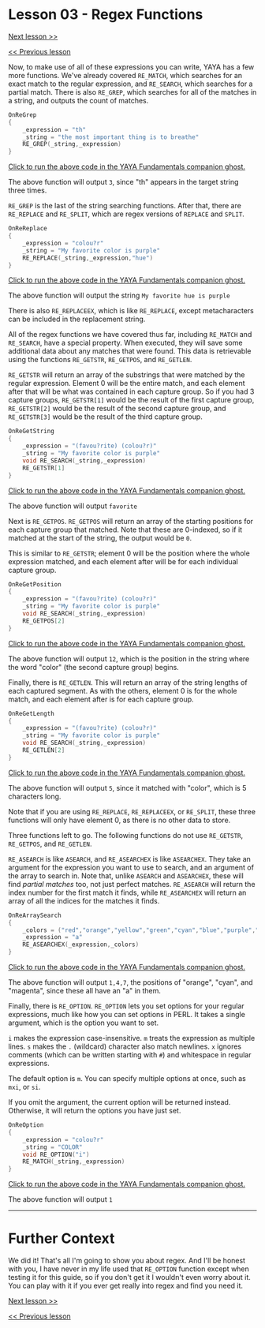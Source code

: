 # Lesson 03 - Regex Functions

[Next lesson >>](../module_07_regular_expressions/04_more_on_the_subject.md)

[<< Previous lesson](../module_07_regular_expressions/02_metacharacters.md)

Now, to make use of all of these expressions you can write, YAYA has a few more functions. We've already covered `RE_MATCH`, which searches for an exact match to the regular expression, and `RE_SEARCH`, which searches for a partial match. There is also `RE_GREP`, which searches for all of the matches in a string, and outputs the count of matches.

```c
OnReGrep
{
	_expression = "th"
	_string = "the most important thing is to breathe"
	RE_GREP(_string,_expression)
}
```

[Click to run the above code in the YAYA Fundamentals companion ghost.](https://zichqec.github.io/s-the-skeleton/jump.html?url=x-ukagaka-link%3Atype%3Devent%26ghost%3DYAYA%20Fundamentals%26info%3DOnExample.M7.L3.ReGrep)

The above function will output `3`, since "th" appears in the target string three times.

`RE_GREP` is the last of the string searching functions. After that, there are `RE_REPLACE` and `RE_SPLIT`, which are regex versions of `REPLACE` and `SPLIT`.

```c
OnReReplace
{
	_expression = "colou?r"
	_string = "My favorite color is purple"
	RE_REPLACE(_string,_expression,"hue")
}
```

[Click to run the above code in the YAYA Fundamentals companion ghost.](https://zichqec.github.io/s-the-skeleton/jump.html?url=x-ukagaka-link%3Atype%3Devent%26ghost%3DYAYA%20Fundamentals%26info%3DOnExample.M7.L3.ReReplace)

The above function will output the string `My favorite hue is purple`

There is also `RE_REPLACEEX`, which is like `RE_REPLACE`, except metacharacters can be included in the replacement string.


All of the regex functions we have covered thus far, including `RE_MATCH` and `RE_SEARCH`, have a special property. When executed, they will save some additional data about any matches that were found. This data is retrievable using the functions `RE_GETSTR`, `RE_GETPOS`, and `RE_GETLEN`.

`RE_GETSTR` will return an array of the substrings that were matched by the regular expression. Element 0 will be the entire match, and each element after that will be what was contained in each capture group. So if you had 3 capture groups, `RE_GETSTR[1]` would be the result of the first capture group, `RE_GETSTR[2]` would be the result of the second capture group, and `RE_GETSTR[3]` would be the result of the third capture group.

```c
OnReGetString
{
	_expression = "(favou?rite) (colou?r)"
	_string = "My favorite color is purple"
	void RE_SEARCH(_string,_expression)
	RE_GETSTR[1]
}
```

[Click to run the above code in the YAYA Fundamentals companion ghost.](https://zichqec.github.io/s-the-skeleton/jump.html?url=x-ukagaka-link%3Atype%3Devent%26ghost%3DYAYA%20Fundamentals%26info%3DOnExample.M7.L3.ReGetString)

The above function will output `favorite`

Next is `RE_GETPOS`. `RE_GETPOS` will return an array of the starting positions for each capture group that matched. Note that these are 0-indexed, so if it matched at the start of the string, the output would be `0`.

This is similar to `RE_GETSTR`; element 0 will be the position where the whole expression matched, and each element after will be for each individual capture group.

```c
OnReGetPosition
{
	_expression = "(favou?rite) (colou?r)"
	_string = "My favorite color is purple"
	void RE_SEARCH(_string,_expression)
	RE_GETPOS[2]
}
```

[Click to run the above code in the YAYA Fundamentals companion ghost.](https://zichqec.github.io/s-the-skeleton/jump.html?url=x-ukagaka-link%3Atype%3Devent%26ghost%3DYAYA%20Fundamentals%26info%3DOnExample.M7.L3.ReGetPosition)

The above function will output `12`, which is the position in the string where the word "color" (the second capture group) begins.

Finally, there is `RE_GETLEN`. This will return an array of the string lengths of each captured segment. As with the others, element 0 is for the whole match, and each element after is for each capture group.

```c
OnReGetLength
{
	_expression = "(favou?rite) (colou?r)"
	_string = "My favorite color is purple"
	void RE_SEARCH(_string,_expression)
	RE_GETLEN[2]
}
```

[Click to run the above code in the YAYA Fundamentals companion ghost.](https://zichqec.github.io/s-the-skeleton/jump.html?url=x-ukagaka-link%3Atype%3Devent%26ghost%3DYAYA%20Fundamentals%26info%3DOnExample.M7.L3.ReGetLength)

The above function will output `5`, since it matched with "color", which is 5 characters long.

Note that if you are using `RE_REPLACE`, `RE_REPLACEEX`, or `RE_SPLIT`, these three functions will only have element 0, as there is no other data to store.


Three functions left to go. The following functions do not use `RE_GETSTR`, `RE_GETPOS`, and `RE_GETLEN`.

`RE_ASEARCH` is like `ASEARCH`, and `RE_ASEARCHEX` is like `ASEARCHEX`. They take an argument for the expression you want to use to search, and an argument of the array to search in. Note that, unlike `ASEARCH` and `ASEARCHEX`, these will find *partial matches* too, not just perfect matches. `RE_ASEARCH` will return the index number for the first match it finds, while `RE_ASEARCHEX` will return an array of all the indices for the matches it finds.

```c
OnReArraySearch
{
	_colors = ("red","orange","yellow","green","cyan","blue","purple","magenta")
	_expression = "a"
	RE_ASEARCHEX(_expression,_colors)
}
```

[Click to run the above code in the YAYA Fundamentals companion ghost.](https://zichqec.github.io/s-the-skeleton/jump.html?url=x-ukagaka-link%3Atype%3Devent%26ghost%3DYAYA%20Fundamentals%26info%3DOnExample.M7.L3.ReArraySearch)

The above function will output `1,4,7`, the positions of "orange", "cyan", and "magenta", since these all have an "a" in them.

Finally, there is `RE_OPTION`. `RE_OPTION` lets you set options for your regular expressions, much like how you can set options in PERL. It takes a single argument, which is the option you want to set.

`i` makes the expression case-insensitive. `m` treats the expression as multiple lines. `s` makes the `.` (wildcard) character also match newlines. `x` ignores comments (which can be written starting with `#`) and whitespace in regular expressions.

The default option is `m`. You can specify multiple options at once, such as `mxi`, or `si`.

If you omit the argument, the current option will be returned instead. Otherwise, it will return the options you have just set.

```c
OnReOption
{
	_expression = "colou?r"
	_string = "COLOR"
	void RE_OPTION("i")
	RE_MATCH(_string,_expression)
}
```

[Click to run the above code in the YAYA Fundamentals companion ghost.](https://zichqec.github.io/s-the-skeleton/jump.html?url=x-ukagaka-link%3Atype%3Devent%26ghost%3DYAYA%20Fundamentals%26info%3DOnExample.M7.L3.ReOption)

The above function will output `1`

---

# Further Context

We did it! That's all I'm going to show you about regex. And I'll be honest with you, I have never in my life used that `RE_OPTION` function except when testing it for this guide, so if you don't get it I wouldn't even worry about it. You can play with it if you ever get really into regex and find you need it.

[Next lesson >>](../module_07_regular_expressions/04_more_on_the_subject.md)

[<< Previous lesson](../module_07_regular_expressions/02_metacharacters.md)

